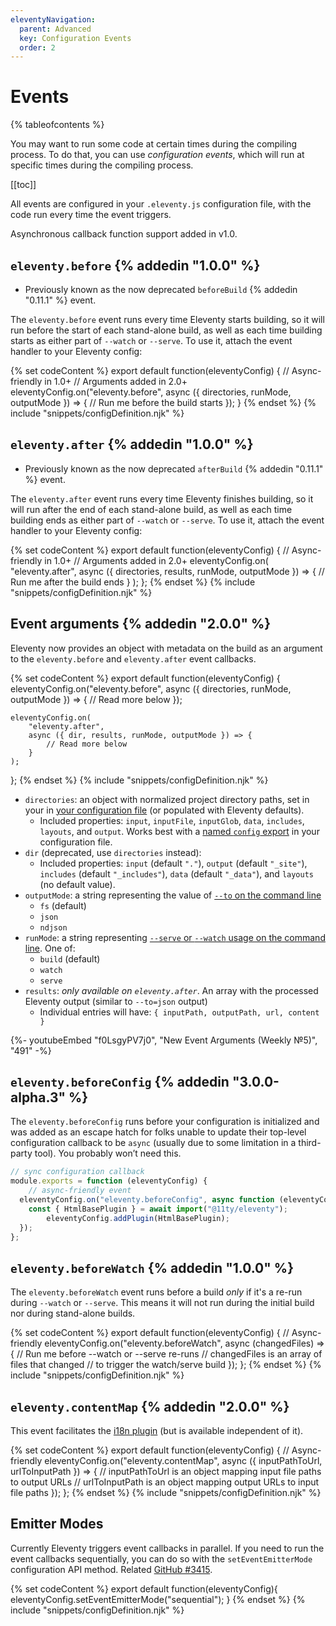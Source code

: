 ```yaml
---
eleventyNavigation:
  parent: Advanced
  key: Configuration Events
  order: 2
---
```


# Events

{% tableofcontents %}

You may want to run some code at certain times during the compiling process. To do that, you can use _configuration events_, which will run at specific times during the compiling process.

[[toc]]

All events are configured in your `.eleventy.js` configuration file, with the code run every time the event triggers.

Asynchronous callback function support added in v1.0.

## `eleventy.before` {% addedin "1.0.0" %}

- Previously known as the now deprecated `beforeBuild` {% addedin "0.11.1" %} event.

The `eleventy.before` event runs every time Eleventy starts building, so it will run before the start of each stand-alone build, as well as each time building starts as either part of `--watch` or `--serve`. To use it, attach the event handler to your Eleventy config:

{% set codeContent %}
export default function(eleventyConfig) {
	// Async-friendly in 1.0+
	// Arguments added in 2.0+
	eleventyConfig.on("eleventy.before", async ({ directories, runMode, outputMode }) => {
		// Run me before the build starts
	});
}
{% endset %}
{% include "snippets/configDefinition.njk" %}

## `eleventy.after` {% addedin "1.0.0" %}

- Previously known as the now deprecated `afterBuild` {% addedin "0.11.1" %} event.

The `eleventy.after` event runs every time Eleventy finishes building, so it will run after the end of each stand-alone build, as well as each time building ends as either part of `--watch` or `--serve`. To use it, attach the event handler to your Eleventy config:

{% set codeContent %}
export default function(eleventyConfig) {
	// Async-friendly in 1.0+
	// Arguments added in 2.0+
	eleventyConfig.on(
		"eleventy.after",
		async ({ directories, results, runMode, outputMode }) => {
			// Run me after the build ends
		}
	);
};
{% endset %}
{% include "snippets/configDefinition.njk" %}

## Event arguments {% addedin "2.0.0" %}

Eleventy now provides an object with metadata on the build as an argument to the `eleventy.before` and `eleventy.after` event callbacks.

{% set codeContent %}
export default function(eleventyConfig) {
	eleventyConfig.on("eleventy.before", async ({ directories, runMode, outputMode }) => {
		// Read more below
	});

	eleventyConfig.on(
		"eleventy.after",
		async ({ dir, results, runMode, outputMode }) => {
			// Read more below
		}
	);
};
{% endset %}
{% include "snippets/configDefinition.njk" %}

- `directories`: an object with normalized project directory paths, set in your in [your configuration file](/docs/config/#input-directory) (or populated with Eleventy defaults).
	- Included properties: `input`, `inputFile`, `inputGlob`, `data`, `includes`, `layouts`, and `output`. Works best with a [named `config` export](./config-shapes.md#optional-export-config-object) in your configuration file.
- `dir` (deprecated, use `directories` instead):
	- Included properties: `input` (default `"."`), `output` (default `"_site"`), `includes` (default `"_includes"`), `data` (default `"_data"`), and `layouts` (no default value).
- `outputMode`: a string representing the value of [`--to` on the command line](/docs/usage/#to-can-output-json)
  - `fs` (default)
  - `json`
  - `ndjson`
- `runMode`: a string representing [`--serve` or `--watch` usage on the command line](/docs/usage/#re-run-eleventy-when-you-save). One of:
  - `build` (default)
  - `watch`
  - `serve`
- `results`: _only available on `eleventy.after`_. An array with the processed Eleventy output (similar to `--to=json` output)
  - Individual entries will have: `{ inputPath, outputPath, url, content }`

<div class="youtube-related">
  {%- youtubeEmbed "f0LsgyPV7j0", "New Event Arguments (Weekly №5)", "491" -%}
</div>

## `eleventy.beforeConfig` {% addedin "3.0.0-alpha.3" %}

The `eleventy.beforeConfig` runs before your configuration is initialized and was added as an escape hatch for folks unable to update their top-level configuration callback to be `async` (usually due to some limitation in a third-party tool). You probably won’t need this.

```js
// sync configuration callback
module.exports = function (eleventyConfig) {
	// async-friendly event
  eleventyConfig.on("eleventy.beforeConfig", async function (eleventyConfig) {
    const { HtmlBasePlugin } = await import("@11ty/eleventy");
		eleventyConfig.addPlugin(HtmlBasePlugin);
  });
};
```

## `eleventy.beforeWatch` {% addedin "1.0.0" %}

The `eleventy.beforeWatch` event runs before a build _only_ if it's a re-run during `--watch` or `--serve`. This means it will not run during the initial build nor during stand-alone builds.

{% set codeContent %}
export default function(eleventyConfig) {
	// Async-friendly
	eleventyConfig.on("eleventy.beforeWatch", async (changedFiles) => {
		// Run me before --watch or --serve re-runs
		// changedFiles is an array of files that changed
		// to trigger the watch/serve build
	});
};
{% endset %}
{% include "snippets/configDefinition.njk" %}

## `eleventy.contentMap` {% addedin "2.0.0" %}

This event facilitates the [i18n plugin](/docs/plugins/i18n/) (but is available independent of it).

{% set codeContent %}
export default function(eleventyConfig) {
	// Async-friendly
	eleventyConfig.on("eleventy.contentMap", async ({ inputPathToUrl, urlToInputPath }) => {
		// inputPathToUrl is an object mapping input file paths to output URLs
		// urlToInputPath is an object mapping output URLs to input file paths
	});
};
{% endset %}
{% include "snippets/configDefinition.njk" %}

## Emitter Modes

Currently Eleventy triggers event callbacks in parallel. If you need to run the event callbacks sequentially, you can do so with the `setEventEmitterMode` configuration API method. Related [GitHub #3415](https://github.com/11ty/eleventy/issues/3415).

{% set codeContent %}
export default function(eleventyConfig){
	eleventyConfig.setEventEmitterMode("sequential");
}
{% endset %}
{% include "snippets/configDefinition.njk" %}
